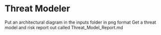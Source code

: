 # Threat Modeler
Put an architectural diagram in the inputs folder in png format
Get a threat model and risk report out called Threat_Model_Report.md 
